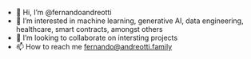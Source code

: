 - 👋 Hi, I’m @fernandoandreotti
- 👀 I’m interested in machine learning, generative AI, data engineering, healthcare, smart contracts, amongst others
- 💞️ I’m looking to collaborate on intersting projects
- 📫 How to reach me fernando@andreotti.family

<!---
fernandoandreotti/fernandoandreotti is a ✨ special ✨ repository because its `README.md` (this file) appears on your GitHub profile.
You can click the Preview link to take a look at your changes.
--->
